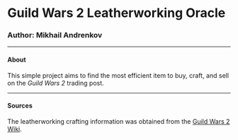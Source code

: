 # Guild Wars 2 Leatherworking Oracle

### Author: Mikhail Andrenkov

---

#### About
<p> This simple project aims to find the most efficient item to buy, craft, and sell on the <i>Guild Wars 2</i> trading post.</p>

---

#### Sources
<p> The leatherworking crafting information was obtained from the <a href="https://wiki.guildwars2.com/wiki/Leatherworker">Guild Wars 2 Wiki</a>.</p>
